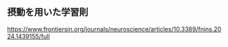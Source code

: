 ## 摂動を用いた学習則
https://www.frontiersin.org/journals/neuroscience/articles/10.3389/fnins.2024.1439155/full
